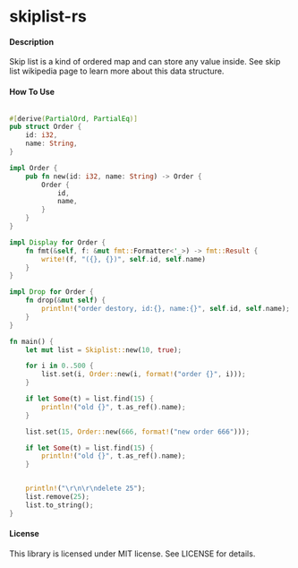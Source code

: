 # skiplist-rs

#### Description
Skip list is a kind of ordered map and can store any value inside. See skip list wikipedia page to learn more about this data structure.

#### How To Use
```rust

#[derive(PartialOrd, PartialEq)]
pub struct Order {
    id: i32,
    name: String,
}

impl Order {
    pub fn new(id: i32, name: String) -> Order {
        Order {
            id,
            name,
        }
    }
}

impl Display for Order {
    fn fmt(&self, f: &mut fmt::Formatter<'_>) -> fmt::Result {
        write!(f, "({}, {})", self.id, self.name)
    }
}

impl Drop for Order {
    fn drop(&mut self) {
        println!("order destory, id:{}, name:{}", self.id, self.name);
    }
}

fn main() {
    let mut list = Skiplist::new(10, true);

    for i in 0..500 {
        list.set(i, Order::new(i, format!("order {}", i)));
    }

    if let Some(t) = list.find(15) {
        println!("old {}", t.as_ref().name);
    }

    list.set(15, Order::new(666, format!("new order 666")));

    if let Some(t) = list.find(15) {
        println!("old {}", t.as_ref().name);
    }


    println!("\r\n\r\ndelete 25");
    list.remove(25);
    list.to_string();
}
```

#### License
This library is licensed under MIT license. See LICENSE for details.
